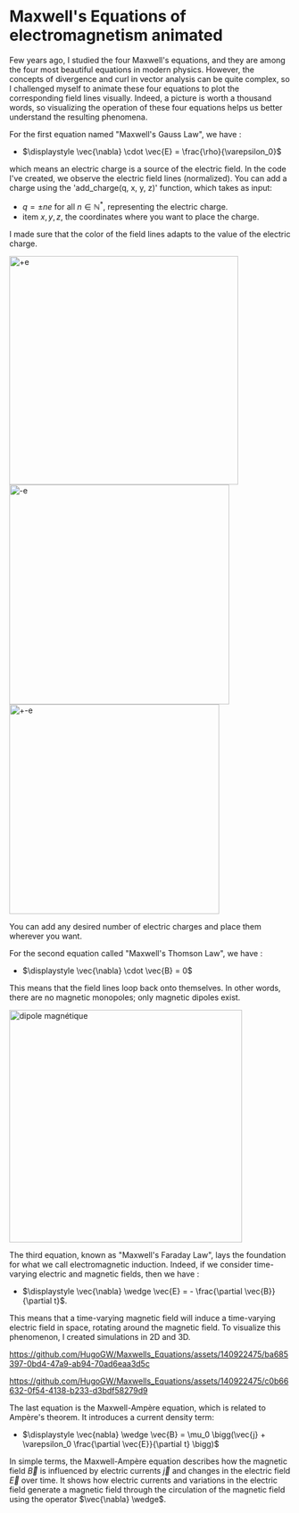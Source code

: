 # Maxwell's Equations of electromagnetism animated
Few years ago, I studied the four Maxwell's equations, and they are among the four most beautiful equations in modern physics. However, the concepts of divergence and curl in vector analysis can be quite complex, so I challenged myself to animate these four equations to plot the corresponding field lines visually. Indeed, a picture is worth a thousand words, so visualizing the operation of these four equations helps us better understand the resulting phenomena.

For the first equation named "Maxwell's Gauss Law", we have :


-   $\displaystyle \vec{\nabla} \cdot \vec{E} = \frac{\rho}{\varepsilon_0}$


which means an electric charge is a source of the electric field.
In the code I've created, we observe the electric field lines (normalized). You can add a charge using the 'add_charge(q, x, y, z)' function, which takes as input:

-   $q = {\pm n e}$ for all $n \in \mathbb{N}^*$, representing the electric charge.
-   item $x, y, z$, the coordinates where you want to place the charge.


I made sure that the color of the field lines adapts to the value of the electric charge.


<img width="410" alt="+e" src="https://github.com/HugoGW/Maxwells_Equations/assets/140922475/10f034dd-84b5-48f8-934d-cbaad4456c98"> 
<img width="394" alt="-e" src="https://github.com/HugoGW/Maxwells_Equations/assets/140922475/eefad147-c3a0-4ade-a508-a1f3b1e950ed">
<img width="376" alt="+-e" src="https://github.com/HugoGW/Maxwells_Equations/assets/140922475/99fa5c16-c02d-4f7e-bc21-5b1e622fd9ca">

You can add any desired number of electric charges and place them wherever you want. 



For the second equation called "Maxwell's Thomson Law", we have :


-    $\displaystyle \vec{\nabla} \cdot \vec{B} = 0$



This means that the field lines loop back onto themselves. In other words, there are no magnetic monopoles; only magnetic dipoles exist.

<img width="417" alt="dipole magnétique" src="https://github.com/HugoGW/Maxwells_Equations/assets/140922475/2eaafa07-026a-43ed-9feb-28c9b708893a">


The third equation, known as "Maxwell's Faraday Law", lays the foundation for what we call electromagnetic induction. Indeed, if we consider time-varying electric and magnetic fields, then we have : 


-    $\displaystyle \vec{\nabla} \wedge \vec{E} = - \frac{\partial \vec{B}}{\partial t}$.


This means that a time-varying magnetic field will induce a time-varying electric field in space, rotating around the magnetic field. To visualize this phenomenon, I created simulations in 2D and 3D.



https://github.com/HugoGW/Maxwells_Equations/assets/140922475/ba685397-0bd4-47a9-ab94-70ad6eaa3d5c

https://github.com/HugoGW/Maxwells_Equations/assets/140922475/c0b66632-0f54-4138-b233-d3bdf58279d9


The last equation is the Maxwell-Ampère equation, which is related to Ampère's theorem. It introduces a current density term:

-   $\displaystyle \vec{nabla} \wedge \vec{B} = \mu_0 \bigg(\vec{j} + \varepsilon_0 \frac{\partial \vec{E}}{\partial t} \bigg)$

In simple terms, the Maxwell-Ampère equation describes how the magnetic field $\vec{B}$ is influenced by electric currents $\vec{j}$ and changes in the electric field $\vec{E}$ over time. It shows how electric currents and variations in the electric field generate a magnetic field through the circulation of the magnetic field using the operator $\vec{\nabla} \wedge$.



